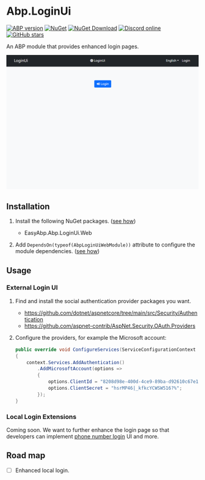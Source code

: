 # Abp.LoginUi

[![ABP version](https://img.shields.io/badge/dynamic/xml?style=flat-square&color=yellow&label=abp&query=%2F%2FProject%2FPropertyGroup%2FAbpVersion&url=https%3A%2F%2Fraw.githubusercontent.com%2FEasyAbp%2FAbp.LoginUi%2Fmaster%2FDirectory.Build.props)](https://abp.io)
[![NuGet](https://img.shields.io/nuget/v/EasyAbp.Abp.LoginUi.Web.svg?style=flat-square)](https://www.nuget.org/packages/EasyAbp.Abp.LoginUi.Web)
[![NuGet Download](https://img.shields.io/nuget/dt/EasyAbp.Abp.LoginUi.Web.svg?style=flat-square)](https://www.nuget.org/packages/EasyAbp.Abp.LoginUi.Web)
[![Discord online](https://badgen.net/discord/online-members/S6QaezrCRq?label=Discord)](https://discord.gg/S6QaezrCRq)
[![GitHub stars](https://img.shields.io/github/stars/EasyAbp/Abp.LoginUi?style=social)](https://www.github.com/EasyAbp/Abp.LoginUi)

An ABP module that provides enhanced login pages.

![demo.gif](/modules/Abp.LoginUi/images/WithMicrosoft.apng)

## Installation

1. Install the following NuGet packages. ([see how](https://github.com/EasyAbp/EasyAbpGuide/blob/master/docs/How-To.md#add-nuget-packages))

    * EasyAbp.Abp.LoginUi.Web

1. Add `DependsOn(typeof(AbpLoginUiWebModule))` attribute to configure the module dependencies. ([see how](https://github.com/EasyAbp/EasyAbpGuide/blob/master/docs/How-To.md#add-module-dependencies))

## Usage

### External Login UI

1. Find and install the social authentication provider packages you want.
   * https://github.com/dotnet/aspnetcore/tree/main/src/Security/Authentication
   * https://github.com/aspnet-contrib/AspNet.Security.OAuth.Providers

2. Configure the providers, for example the Microsoft account:
   ```c#
   public override void ConfigureServices(ServiceConfigurationContext context)
   {
       context.Services.AddAuthentication()
           .AddMicrosoftAccount(options =>
           {
               options.ClientId = "8208d98e-400d-4ce9-89ba-d92610c67e13";
               options.ClientSecret = "hsrMP46|_kfkcYCWSW516?%";
           });
   }
   ```

### Local Login Extensions

Coming soon. We want to further enhance the login page so that developers can implement [phone number login](https://github.com/EasyAbp/Abp.PhoneNumberLogin) UI and more. 

## Road map

- [ ] Enhanced local login.
